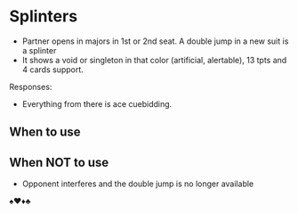 # Splinters
- Partner opens in majors in 1st or 2nd seat. A double jump in a new suit is a splinter
- It shows a void or singleton in that color (artificial, alertable), 13 tpts and 4 cards support.

Responses:
- Everything from there is ace cuebidding.

## When to use


## When NOT to use
- Opponent interferes and the double jump is no longer available

♠♥♦♣
